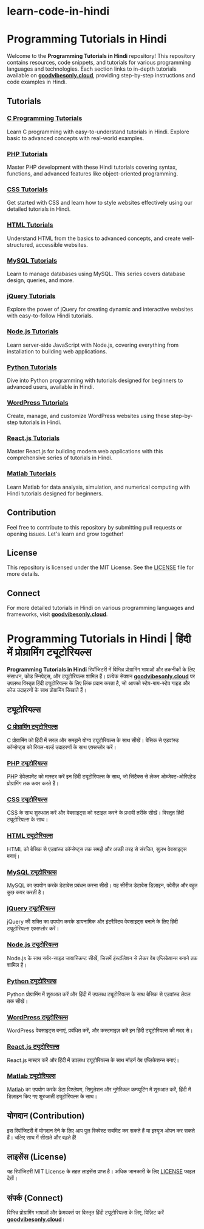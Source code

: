 # learn-code-in-hindi
# Programming Tutorials in Hindi

Welcome to the **Programming Tutorials in Hindi** repository! This repository contains resources, code snippets, and tutorials for various programming languages and technologies. Each section links to in-depth tutorials available on **[goodvibesonly.cloud](https://goodvibesonly.cloud)**, providing step-by-step instructions and code examples in Hindi.

## Tutorials

### [C Programming Tutorials](https://goodvibesonly.cloud/category/tutorials-in-hindi/c-tutorial-in-hindi/)
Learn C programming with easy-to-understand tutorials in Hindi. Explore basic to advanced concepts with real-world examples.

### [PHP Tutorials](https://goodvibesonly.cloud/category/tutorials-in-hindi/php-tutorials-in-hindi/)
Master PHP development with these Hindi tutorials covering syntax, functions, and advanced features like object-oriented programming.

### [CSS Tutorials](https://goodvibesonly.cloud/category/tutorials-in-hindi/css-tutorial-in-hindi/)
Get started with CSS and learn how to style websites effectively using our detailed tutorials in Hindi.

### [HTML Tutorials](https://goodvibesonly.cloud/category/tutorials-in-hindi/html-tutorial-in-hindi/)
Understand HTML from the basics to advanced concepts, and create well-structured, accessible websites.

### [MySQL Tutorials](https://goodvibesonly.cloud/category/tutorials-in-hindi/mysql-tutorials-in-hindi/)
Learn to manage databases using MySQL. This series covers database design, queries, and more.

### [jQuery Tutorials](https://goodvibesonly.cloud/category/tutorials-in-hindi/jquery-tutorial-in-hindi/)
Explore the power of jQuery for creating dynamic and interactive websites with easy-to-follow Hindi tutorials.

### [Node.js Tutorials](https://goodvibesonly.cloud/category/tutorials-in-hindi/node-js-tutorial-in-hindi/)
Learn server-side JavaScript with Node.js, covering everything from installation to building web applications.

### [Python Tutorials](https://goodvibesonly.cloud/category/tutorials-in-hindi/python-tutorial-in-hindi/)
Dive into Python programming with tutorials designed for beginners to advanced users, available in Hindi.

### [WordPress Tutorials](https://goodvibesonly.cloud/category/tutorials-in-hindi/wordpress-tutorial-in-hindi/)
Create, manage, and customize WordPress websites using these step-by-step tutorials in Hindi.

### [React.js Tutorials](https://goodvibesonly.cloud/category/tutorials-in-hindi/react-js-tutorial-in-hindi/)
Master React.js for building modern web applications with this comprehensive series of tutorials in Hindi.

### [Matlab Tutorials](https://goodvibesonly.cloud/category/tutorials-in-hindi/laravel-framework-tutorial-in-hindi/)
Learn Matlab for data analysis, simulation, and numerical computing with Hindi tutorials designed for beginners.

## Contribution

Feel free to contribute to this repository by submitting pull requests or opening issues. Let's learn and grow together!

## License

This repository is licensed under the MIT License. See the [LICENSE](LICENSE) file for more details.

## Connect

For more detailed tutorials in Hindi on various programming languages and frameworks, visit **[goodvibesonly.cloud](https://goodvibesonly.cloud)**.

# Programming Tutorials in Hindi | हिंदी में प्रोग्रामिंग ट्यूटोरियल्स

**Programming Tutorials in Hindi** रिपॉजिटरी में विभिन्न प्रोग्रामिंग भाषाओं और तकनीकों के लिए संसाधन, कोड स्निपेट्स, और ट्यूटोरियल्स शामिल हैं। प्रत्येक सेक्शन **[goodvibesonly.cloud](https://goodvibesonly.cloud)** पर उपलब्ध विस्तृत हिंदी ट्यूटोरियल्स के लिए लिंक प्रदान करता है, जो आपको स्टेप-बाय-स्टेप गाइड और कोड उदाहरणों के साथ प्रोग्रामिंग सिखाते हैं।

## ट्यूटोरियल्स

### [C प्रोग्रामिंग ट्यूटोरियल्स](https://goodvibesonly.cloud/category/tutorials-in-hindi/c-tutorial-in-hindi/)
C प्रोग्रामिंग को हिंदी में सरल और समझने योग्य ट्यूटोरियल्स के साथ सीखें। बेसिक से एडवांस्ड कॉन्सेप्ट्स को रियल-वर्ल्ड उदाहरणों के साथ एक्सप्लोर करें।

### [PHP ट्यूटोरियल्स](https://goodvibesonly.cloud/category/tutorials-in-hindi/php-tutorials-in-hindi/)
PHP डेवेलपमेंट को मास्टर करें इन हिंदी ट्यूटोरियल्स के साथ, जो सिंटैक्स से लेकर ओब्जेक्ट-ओरिएंटेड प्रोग्रामिंग तक कवर करते हैं।

### [CSS ट्यूटोरियल्स](https://goodvibesonly.cloud/category/tutorials-in-hindi/css-tutorial-in-hindi/)
CSS के साथ शुरुआत करें और वेबसाइट्स को स्टाइल करने के प्रभावी तरीके सीखें। विस्तृत हिंदी ट्यूटोरियल्स के साथ।

### [HTML ट्यूटोरियल्स](https://goodvibesonly.cloud/category/tutorials-in-hindi/html-tutorial-in-hindi/)
HTML को बेसिक से एडवांस्ड कॉन्सेप्ट्स तक समझें और अच्छी तरह से संरचित, सुलभ वेबसाइट्स बनाएं।

### [MySQL ट्यूटोरियल्स](https://goodvibesonly.cloud/category/tutorials-in-hindi/mysql-tutorials-in-hindi/)
MySQL का उपयोग करके डेटाबेस प्रबंधन करना सीखें। यह सीरीज डेटाबेस डिज़ाइन, क्वेरीज़ और बहुत कुछ कवर करती है।

### [jQuery ट्यूटोरियल्स](https://goodvibesonly.cloud/category/tutorials-in-hindi/jquery-tutorial-in-hindi/)
jQuery की शक्ति का उपयोग करके डायनामिक और इंटरैक्टिव वेबसाइट्स बनाने के लिए हिंदी ट्यूटोरियल्स एक्सप्लोर करें।

### [Node.js ट्यूटोरियल्स](https://goodvibesonly.cloud/category/tutorials-in-hindi/node-js-tutorial-in-hindi/)
Node.js के साथ सर्वर-साइड जावास्क्रिप्ट सीखें, जिसमें इंस्टॉलेशन से लेकर वेब एप्लिकेशन्स बनाने तक शामिल है।

### [Python ट्यूटोरियल्स](https://goodvibesonly.cloud/category/tutorials-in-hindi/python-tutorial-in-hindi/)
Python प्रोग्रामिंग में शुरुआत करें और हिंदी में उपलब्ध ट्यूटोरियल्स के साथ बेसिक से एडवांस्ड लेवल तक सीखें।

### [WordPress ट्यूटोरियल्स](https://goodvibesonly.cloud/category/tutorials-in-hindi/wordpress-tutorial-in-hindi/)
WordPress वेबसाइट्स बनाएं, प्रबंधित करें, और कस्टमाइज़ करें इन हिंदी ट्यूटोरियल्स की मदद से।

### [React.js ट्यूटोरियल्स](https://goodvibesonly.cloud/category/tutorials-in-hindi/react-js-tutorial-in-hindi/)
React.js मास्टर करें और हिंदी में उपलब्ध ट्यूटोरियल्स के साथ मॉडर्न वेब एप्लिकेशन्स बनाएं।

### [Matlab ट्यूटोरियल्स](https://goodvibesonly.cloud/category/tutorials-in-hindi/laravel-framework-tutorial-in-hindi/)
Matlab का उपयोग करके डेटा विश्लेषण, सिमुलेशन और नुमेरिकल कम्प्यूटिंग में शुरुआत करें, हिंदी में डिज़ाइन किए गए शुरुआती ट्यूटोरियल्स के साथ।

## योगदान (Contribution)

इस रिपॉजिटरी में योगदान देने के लिए आप पुल रिक्वेस्ट सबमिट कर सकते हैं या इश्यूज ओपन कर सकते हैं। चलिए साथ में सीखते और बढ़ते हैं!

## लाइसेंस (License)

यह रिपॉजिटरी MIT License के तहत लाइसेंस प्राप्त है। अधिक जानकारी के लिए [LICENSE](LICENSE) फाइल देखें।

## संपर्क (Connect)

विभिन्न प्रोग्रामिंग भाषाओं और फ्रेमवर्क्स पर विस्तृत हिंदी ट्यूटोरियल्स के लिए, विज़िट करें **[goodvibesonly.cloud](https://goodvibesonly.cloud)**।

